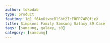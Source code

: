 ```yaml
---
author: tokodab
type: product
featimg: 1q1_f6AnOivocBlSht2IcFRFR7WPQfjeX
title: Simpsons Family Samsung Galaxy S9 Case
tags: [samsung, galaxy, s9]
category: [samsung]
---
```

